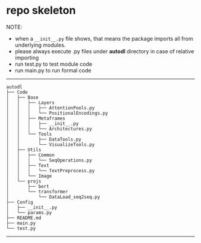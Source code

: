 # repo skeleton  
NOTE:  
* when a `__init__.py` file shows, that means the package imports all from underlying modules.  
* please always execute .py files under **autodl** directory in case of relative importing  
* run test.py to test module code  
* run main.py to run formal code

---
    autodl  
    ├── Code  
    │   ├── Base  
    │   │   ├── Layers  
    │   │   │   ├── AttentionPools.py  
    │   │   │   └── PositionalEncodings.py  
    │   │   ├── Metaframes  
    │   │   │   ├── __init__.py  
    │   │   │   └── Architectures.py  
    │   │   └── Tools  
    │   │       ├── DataTools.py  
    │   │       └── VisualizeTools.py  
    │   ├── Utils  
    │   │   ├── Common  
    │   │   │   └── SeqOperations.py  
    │   │   ├── Text  
    │   │   │   └── TextPreprocess.py  
    │   │   └── Image  
    │   └── projs  
    │       ├── bert  
    │       └── transformer  
    │           └── DataLoad_seq2seq.py  
    ├── Config  
    │   ├── __init__.py  
    │   └── params.py  
    ├── README.md  
    ├── main.py  
    └── test.py  
---